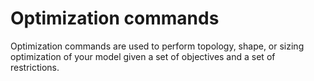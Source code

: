 # Optimization commands

Optimization commands are used to perform topology, shape, or sizing optimization of your model given a set of objectives and a set of restrictions.